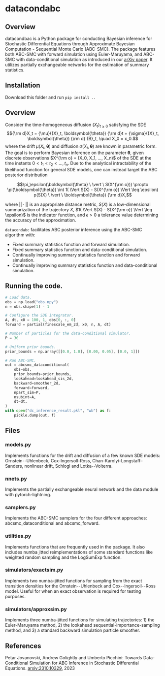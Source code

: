 # datacondabc

## Overview

datacondbac is a Python package for conducting Bayesian inference for Stochastic Differential Equations through Approximate Bayesian Computation - Sequential Monte Carlo (ABC-SMC). The package features both ABC-SMC with forward simulation using Euler-Maruyama, and ABC-SMC with data-conditional simulation as introduced in our [arXiv paper](https://arxiv.org/abs/2310.10329). It utilizes partially exchangeable networks for the estimation of summary statistics. 

## Installation

Download this folder and run `pip install .`.

## Overview

Consider the time-homogeneous diffusion $(X_t)_{t \geq 0}$ satisfying the SDE
$${\rm d}X_t = {\mu}({X}_t, \boldsymbol{\theta}) {\rm d}t + {\sigma}({X}_t, \boldsymbol{\theta}) {\rm d} {B}_t, \quad X_0 = x_0.$$
where the drift $\mu(X_t, \boldsymbol{\theta})$ and diffusion $\sigma(X_t, \boldsymbol{\theta})$ are known in parametric form. The goal is to perform Bayesian inference on the parameter $\boldsymbol{\theta}$, given discrete observations $X^{\rm o} = (X_0, X_1, ..., X_n)$ of the SDE at the time instants $0 < t_1 < t_2 < ..., t_n$. Due to the analytical intractability of the likelihood function for general SDE models, one can instead target the ABC posterior distribution

$$\pi_\epsilon(\boldsymbol{\theta} \ \vert \ S(X^{\rm o}))  \propto \pi(\boldsymbol{\theta}) \int 1( \Vert S(X) - S(X^{\rm o}) \Vert \leq \epsilon) p(S(X) \ \vert \ \boldsymbol{\theta}) {\rm d}X,$$

where $||\cdot||$ is an appropriate distance metric, $S(X)$ is a low-dimensional summarization of the trajectory $X$, $1( \Vert S(X) - S(X^{\rm o}) \Vert \leq \epsilon)$ is the indicator function, and $\epsilon>0$ a tolerance value determining the accuracy of the approximation.  

`datacondabc` facilitates ABC posterior inference using the ABC-SMC algorithm with:
* Fixed summary statistics function and forward simulation.
* Fixed summary statistics function and data-conditional simulation.
* Continually improving summary statistics function and forward simulation.
* Continually improving summary statistics function and data-conditional simulation.

## Running the code.
```python
# Load data.
obs = np.load("obs.npy")
n = obs.shape[1] - 1

# Configure the SDE integrator.
A, dt, x0 = 100, 1, obs[0, :, 0]
forward = partial(finescale_em_2d, x0, n, A, dt)

# Number of particles for the data-conditional simulator.
P = 30

# Uniform prior bounds.
prior_bounds = np.array([[0.0, 1.0], [0.00, 0.05], [0.0, 1]])

# Run ABC-SMC.
out = abcsmc_dataconditional(
    obs=obs,
    prior_bounds=prior_bounds,
    lookahead=lookahead_sis_2d,
    backward=smoother_2d,
    forward=forward,
    npart_sim=P,
    nsubint=A,
    dt=dt,
)
with open("dc_inference_result.pkl", "wb") as f:
    pickle.dump(out, f)
```
## Files

### models.py
Implements functions for the drift and diffusion of a few known SDE models: Ornstein--Uhlenbeck, Cox-Ingersoll-Ross, Chan-Karolyi–Longstaff–Sanders, nonlinear drift, Schlogl and Lotka--Volterra.

### nnets.py
Implements the partially exchangeable neural network and the data module with pytorch-lightning.

### samplers.py
Implements the ABC-SMC samplers for the four different approaches: abcsmc_dataconditional and abcsmc_forward. 

### utilities.py
Implements functions that are frequently used in the package. It also includes numba jitted reimplementations of some standard functions like weighted random sampling and the LogSumExp function.

### simulators/exactsim.py
Implements two numba-jitted functions for sampling from the exact transition densities for the Ornstein--Uhlenbeck and Cox--Ingersoll--Ross model. Useful for when an exact observation is required for testing purposes. 

### simulators/approxsim.py
Implements three numba-jitted functions for simulating trajectories: 1) the Euler-Maruyama method, 2) the lookahead sequential-importance-sampling method, and 3) a standard backward simulation particle smoother. 

## References
Petar Jovanovski, Andrew Golightly and Umberto Picchini: Towards Data-Conditional Simulation for ABC Inference in Stochastic Differential Equations. [arxiv:2310.10329](https://arxiv.org/abs/2310.10329), 2023
